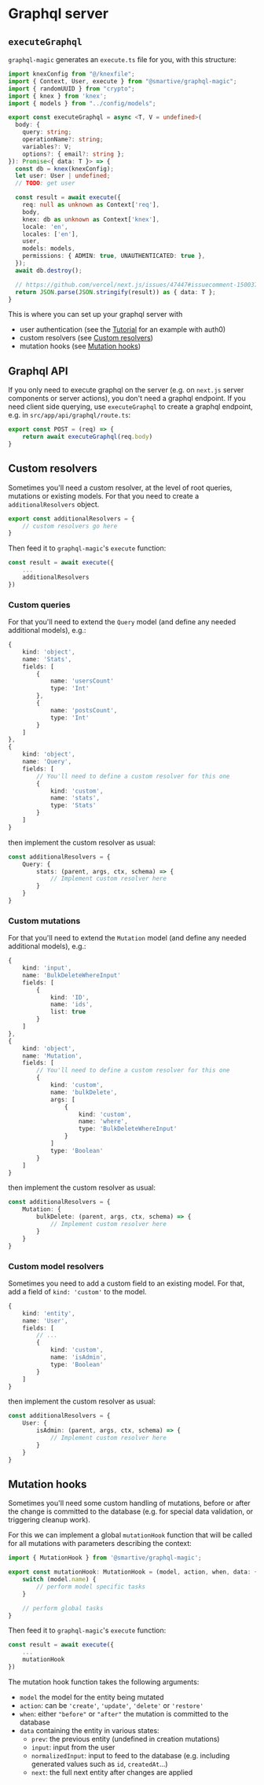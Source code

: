 # Graphql server

## `executeGraphql`

`graphql-magic` generates an `execute.ts` file for you, with this structure:

```ts
import knexConfig from "@/knexfile";
import { Context, User, execute } from "@smartive/graphql-magic";
import { randomUUID } from "crypto";
import { knex } from 'knex';
import { models } from "../config/models";

export const executeGraphql = async <T, V = undefined>(
  body: {
    query: string;
    operationName?: string;
    variables?: V;
    options?: { email?: string };
}): Promise<{ data: T }> => {
  const db = knex(knexConfig);
  let user: User | undefined;
  // TODO: get user

  const result = await execute({
    req: null as unknown as Context['req'],
    body,
    knex: db as unknown as Context['knex'],
    locale: 'en',
    locales: ['en'],
    user,
    models: models,
    permissions: { ADMIN: true, UNAUTHENTICATED: true },
  });
  await db.destroy();

  // https://github.com/vercel/next.js/issues/47447#issuecomment-1500371732
  return JSON.parse(JSON.stringify(result)) as { data: T };
}
```

This is where you can set up your graphql server with

* user authentication (see the [Tutorial](./tutorial) for an example with auth0)
* custom resolvers (see [Custom resolvers](#custom-resolvers))
* mutation hooks (see [Mutation hooks](#mutation-hooks))

## Graphql API

If you only need to execute graphql on the server (e.g. on `next.js` server components or server actions), you don't need a graphql endpoint.
If you need client side querying, use `executeGraphql` to create a graphql endpoint, e.g. in `src/app/api/graphql/route.ts`:

```ts
export const POST = (req) => {
    return await executeGraphql(req.body)
}
```

## Custom resolvers

Sometimes you'll need a custom resolver, at the level of root queries, mutations or existing models. For that you need to create a `additionalResolvers` object.

```ts
export const additionalResolvers = {
    // custom resolvers go here
}
```

Then feed it to `graphql-magic`'s `execute` function:

```ts
const result = await execute({
    ...
    additionalResolvers
})
```

### Custom queries

For that you'll need to extend the `Query` model (and define any needed additional models), e.g.:

```ts
{
    kind: 'object',
    name: 'Stats',
    fields: [
        {
            name: 'usersCount'
            type: 'Int'
        },
        {
            name: 'postsCount',
            type: 'Int'
        }
    ]
},
{
    kind: 'object',
    name: 'Query',
    fields: [
        // You'll need to define a custom resolver for this one
        {
            kind: 'custom',
            name: 'stats',
            type: 'Stats'
        }
    ]
}
```

then implement the custom resolver as usual:

```ts
const additionalResolvers = {
    Query: {
        stats: (parent, args, ctx, schema) => {
            // Implement custom resolver here
        }
    }
}
```

### Custom mutations

For that you'll need to extend the `Mutation` model (and define any needed additional models), e.g.:

```ts
{
    kind: 'input',
    name: 'BulkDeleteWhereInput'
    fields: [
        {
            kind: 'ID',
            name: 'ids',
            list: true
        }
    ]
},
{
    kind: 'object',
    name: 'Mutation',
    fields: [
        // You'll need to define a custom resolver for this one
        {
            kind: 'custom',
            name: 'bulkDelete',
            args: [
                {
                    kind: 'custom',
                    name: 'where',
                    type: 'BulkDeleteWhereInput'
                }
            ]
            type: 'Boolean'
        }
    ]
}
```

then implement the custom resolver as usual:

```ts
const additionalResolvers = {
    Mutation: {
        bulkDelete: (parent, args, ctx, schema) => {
            // Implement custom resolver here
        }
    }
}
```

### Custom model resolvers

Sometimes you need to add a custom field to an existing model. For that, add a field of `kind: 'custom'` to the model.

```ts
{
    kind: 'entity',
    name: 'User',
    fields: [
        // ...
        {
            kind: 'custom',
            name: 'isAdmin',
            type: 'Boolean'
        }
    ]
}
```


then implement the custom resolver as usual:

```ts
const additionalResolvers = {
    User: {
        isAdmin: (parent, args, ctx, schema) => {
            // Implement custom resolver here
        }
    }
}
```

## Mutation hooks

Sometimes you'll need some custom handling of mutations, before or after the change is committed to the database (e.g. for special data validation, or triggering cleanup work).

For this we can implement a global `mutationHook` function that will be called for all mutations with parameters describing the context:

```ts
import { MutationHook } from '@smartive/graphql-magic';

export const mutationHook: MutationHook = (model, action, when, data: { prev, input, normalizedInput, next }, ctx) => {
    switch (model.name) {
        // perform model specific tasks
    }

    // perform global tasks
}
```

Then feed it to `graphql-magic`'s `execute` function:

```ts
const result = await execute({
    ...
    mutationHook
})
```

The mutation hook function takes the following arguments:

* `model` the model for the entity being mutated
* `action`: can be `'create'`, `'update'`, `'delete'` or `'restore'`
* `when`: either `"before"` or `"after"` the mutation is committed to the database
* `data` containing the entity in various states:
    * `prev`: the previous entity (undefined in creation mutations)
    * `input`: input from the user
    * `normalizedInput`: input to feed to the database (e.g. including generated values such as `id`, `createdAt`...)
    * `next`: the full next entity after changes are applied
